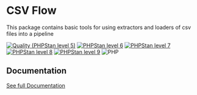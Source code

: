 CSV Flow
===

This package contains basic tools for using extractors and loaders of csv files into a pipeline


[![Quality (PHPStan level 5)](https://github.com/php-etl/csv-flow/actions/workflows/quality.yaml/badge.svg)](https://github.com/php-etl/pipeline-contracts/actions/workflows/quality.yaml)
[![PHPStan level 6](https://github.com/php-etl/csv-flow/actions/workflows/phpstan-6.yaml/badge.svg)](https://github.com/php-etl/csv-flow/actions/workflows/phpstan6.yaml)
[![PHPStan level 7](https://github.com/php-etl/csv-flow/actions/workflows/phpstan-7.yaml/badge.svg)](https://github.com/php-etl/csv-flow/actions/workflows/phpstan7.yaml)
[![PHPStan level 8](https://github.com/php-etl/csv-flow/actions/workflows/phpstan-8.yaml/badge.svg)](https://github.com/php-etl/csv-flow/actions/workflows/phpstan8.yaml)
[![PHPStan level 9](https://github.com/php-etl/csv-flow/actions/workflows/phpstan-9.yaml/badge.svg)](https://github.com/php-etl/csv-flow/actions/workflows/phpstan9.yaml)
![PHP](https://img.shields.io/packagist/php-v/php-etl/csv-flow)

Documentation
---

[See full Documentation](https://php-etl.github.io/documentation)

